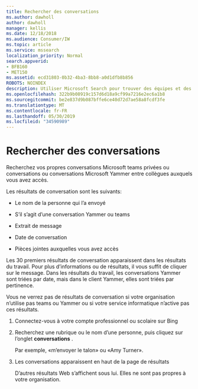 ```yaml
---
title: Rechercher des conversations
ms.author: dawholl
author: dawholl
manager: kellis
ms.date: 12/18/2018
ms.audience: Consumer/IW
ms.topic: article
ms.service: mssearch
localization_priority: Normal
search.appverid:
- BFB160
- MET150
ms.assetid: ecd31803-0b32-4ba3-8bb8-a0d1dfb8b856
ROBOTS: NOINDEX
description: Utiliser Microsoft Search pour trouver des équipes et des conversations Yammer, ainsi que les détails que vous verrez
ms.openlocfilehash: 322b9b08919c157d6d18a9cf99a7216e2ec6a1b8
ms.sourcegitcommit: be2e837d9b087bffe6ce40d72d7ae58a8fcdf3fe
ms.translationtype: MT
ms.contentlocale: fr-FR
ms.lasthandoff: 05/30/2019
ms.locfileid: "34590989"
---
```

# <a name="find-conversations"></a>Rechercher des conversations

Recherchez vos propres conversations Microsoft teams privées ou conversations ou conversations Microsoft Yammer entre collègues auxquels vous avez accès.
  
Les résultats de conversation sont les suivants:
  
- Le nom de la personne qui l’a envoyé
    
- S’il s’agit d’une conversation Yammer ou teams
    
- Extrait de message
    
- Date de conversation
    
- Pièces jointes auxquelles vous avez accès
    
Les 30 premiers résultats de conversation apparaissent dans les résultats du travail. Pour plus d’informations ou de résultats, il vous suffit de cliquer sur le message. Dans les résultats du travail, les conversations Yammer sont triées par date, mais dans le client Yammer, elles sont triées par pertinence.
  
Vous ne verrez pas de résultats de conversation si votre organisation n’utilise pas teams ou Yammer ou si votre service informatique n’active pas ces résultats.
  
1. Connectez-vous à votre compte professionnel ou scolaire sur Bing
    
2. Recherchez une rubrique ou le nom d’une personne, puis cliquez sur l’onglet **conversations** . 
    
    Par exemple, «m’envoyer le talon» ou «Amy Turner».
    
3. Les conversations apparaissent en haut de la page de résultats
    
    D’autres résultats Web s’affichent sous lui. Elles ne sont pas propres à votre organisation.
    


